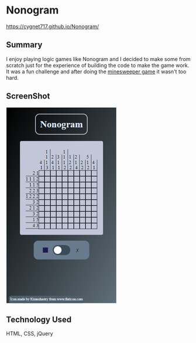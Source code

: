 # Nonogram

https://cygnet717.github.io/Nonogram/

## Summary

I enjoy playing logic games like Nonogram and I decided to make some from scratch just for the experience of building the code to make the game work. It was a fun challenge and after doing the [minesweeper game](https://github.com/Cygnet717/Minesweeper) it wasn't too hard.
 
## ScreenShot

![](NonogramScreenshot.png)

## Technology Used

HTML, CSS, jQuery
